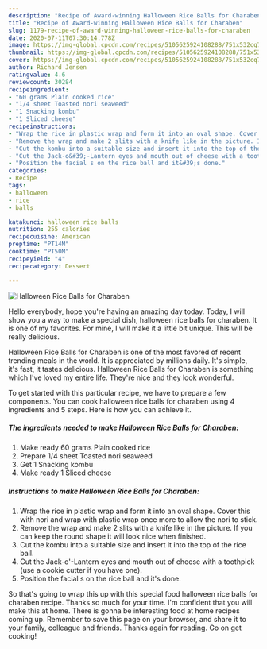 ```yaml
---
description: "Recipe of Award-winning Halloween Rice Balls for Charaben"
title: "Recipe of Award-winning Halloween Rice Balls for Charaben"
slug: 1179-recipe-of-award-winning-halloween-rice-balls-for-charaben
date: 2020-07-11T07:30:14.778Z
image: https://img-global.cpcdn.com/recipes/5105625924108288/751x532cq70/halloween-rice-balls-for-charaben-recipe-main-photo.jpg
thumbnail: https://img-global.cpcdn.com/recipes/5105625924108288/751x532cq70/halloween-rice-balls-for-charaben-recipe-main-photo.jpg
cover: https://img-global.cpcdn.com/recipes/5105625924108288/751x532cq70/halloween-rice-balls-for-charaben-recipe-main-photo.jpg
author: Richard Jensen
ratingvalue: 4.6
reviewcount: 30284
recipeingredient:
- "60 grams Plain cooked rice"
- "1/4 sheet Toasted nori seaweed"
- "1 Snacking kombu"
- "1 Sliced cheese"
recipeinstructions:
- "Wrap the rice in plastic wrap and form it into an oval shape. Cover this with nori and wrap with plastic wrap once more to allow the nori to stick."
- "Remove the wrap and make 2 slits with a knife like in the picture. If you can keep the round shape it will look nice when finished."
- "Cut the kombu into a suitable size and insert it into the top of the rice ball."
- "Cut the Jack-o&#39;-Lantern eyes and mouth out of cheese with a toothpick (use a cookie cutter if you have one)."
- "Position the facial s on the rice ball and it&#39;s done."
categories:
- Recipe
tags:
- halloween
- rice
- balls

katakunci: halloween rice balls 
nutrition: 255 calories
recipecuisine: American
preptime: "PT14M"
cooktime: "PT50M"
recipeyield: "4"
recipecategory: Dessert

---
```



![Halloween Rice Balls for Charaben](https://img-global.cpcdn.com/recipes/5105625924108288/751x532cq70/halloween-rice-balls-for-charaben-recipe-main-photo.jpg)

Hello everybody, hope you're having an amazing day today. Today, I will show you a way to make a special dish, halloween rice balls for charaben. It is one of my favorites. For mine, I will make it a little bit unique. This will be really delicious.

Halloween Rice Balls for Charaben is one of the most favored of recent trending meals in the world. It is appreciated by millions daily. It's simple, it's fast, it tastes delicious. Halloween Rice Balls for Charaben is something which I've loved my entire life. They're nice and they look wonderful.




To get started with this particular recipe, we have to prepare a few components. You can cook halloween rice balls for charaben using 4 ingredients and 5 steps. Here is how you can achieve it.

<!--inarticleads1-->

##### The ingredients needed to make Halloween Rice Balls for Charaben:

1. Make ready 60 grams Plain cooked rice
1. Prepare 1/4 sheet Toasted nori seaweed
1. Get 1 Snacking kombu
1. Make ready 1 Sliced cheese




<!--inarticleads2-->

##### Instructions to make Halloween Rice Balls for Charaben:

1. Wrap the rice in plastic wrap and form it into an oval shape. Cover this with nori and wrap with plastic wrap once more to allow the nori to stick.
1. Remove the wrap and make 2 slits with a knife like in the picture. If you can keep the round shape it will look nice when finished.
1. Cut the kombu into a suitable size and insert it into the top of the rice ball.
1. Cut the Jack-o&#39;-Lantern eyes and mouth out of cheese with a toothpick (use a cookie cutter if you have one).
1. Position the facial s on the rice ball and it&#39;s done.




So that's going to wrap this up with this special food halloween rice balls for charaben recipe. Thanks so much for your time. I'm confident that you will make this at home. There is gonna be interesting food at home recipes coming up. Remember to save this page on your browser, and share it to your family, colleague and friends. Thanks again for reading. Go on get cooking!
